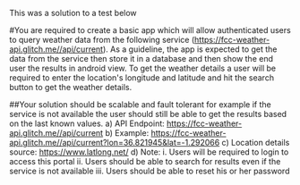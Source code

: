 This was a solution to a test below

#You are required to create a basic app which will allow authenticated users to query weather data from the following service (https://fcc-weather-api.glitch.me//api/current).
  As a guideline, the app is expected to get the data from the service then store it in a database and then show the end user the results in android view. To get the weather         details a user will be required to enter the location's longitude and latitude and hit the search button to get the
  weather details.
  
##Your solution should be scalable and fault tolerant for example if the service is not available the user should still be able to get the results based on the last known values.
  a) API Endpoint: https://fcc-weather-api.glitch.me//api/current
  b) Example: https://fcc-weather-api.glitch.me//api/current?lon=36.821945&lat=-1.292066
  c) Location details source: https://www.latlong.net/
  d) Note:
      i. Users will be required to login to access this portal
      ii. Users should be able to search for results even if the service is not available
      iii. Users should be able to reset his or her password
